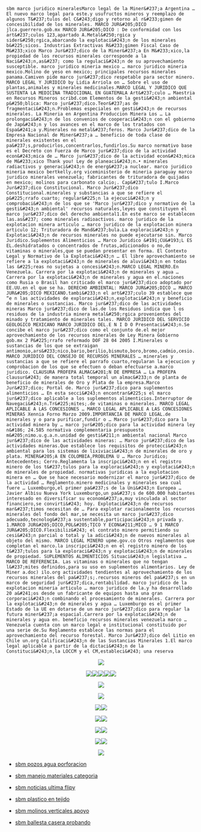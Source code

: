 
```
sbm marco juridico mineralesMarco legal de la Miner&#237;a Argentina … El nuevo marco legal para este.y usufructos mineros y reemplazo de algunos T&#237;tulos del C&#243;digo y retorno al r&#233;gimen de concesibilidad de los minerales. MARCO JUR&#205;DICO jlca.guerrero.gob.mx MARCO JUR&#205;DICO : De conformidad con los art&#237;culos 123,apartado A.Metal&#250;rgica y sider&#250;rgica,abarcando la explotaci&#243;n de los minerales b&#225;sicos. Industrias Extractivas R&#233;gimen Fiscal Caso de M&#233;xico Marco Jur&#237;dico de la Miner&#237;a En M&#233;xico,la propiedad de los recursos minerales corresponde a la Naci&#243;n,as&#237; como la regulaci&#243;n de su aprovechamiento susceptible. marco juridico mineria mexico … marco juridico mineria mexico.Molino de yeso en mexico; principales recursos minerales panama.Camiven pide marco jur&#237;dico respetable para sector minero. MARCO LEGAL Y JURIDICO by Lidia Arriola on … Sobre el uso de plantas,animales y minerales medicinales.MARCO LEGAL Y JURIDICO QUE SUSTENTA LA MEDICINA TRADICIONAL EN GUATEMALA Art&#237;culo … Maestria en Recursos Mineros scribd.com Elementos de la gesti&#243;n ambiental p&#250;blica: Marco jur&#237;dico.Teor&#237;as de fragmentaci&#243;n.Problemas especiales en gesti&#243;n de recursos minerales. La Mineria en Argentina Produccion Minera Los … La prolongaci&#243;n de los convenios de cooperaci&#243;n con el gobierno de Jap&#243;n y los avances en el marco de los tratados con Espa&#241;a y.Minerales no metal&#237;feros. Marco Jur&#237;dico de la Empresa Nacional de Miner&#237;a … beneficio de toda clase de minerales existentes en el pa&#237;s,producirlos,concentrarlos,fundirlos.Su marco normativo base es el Decreto con Fuerza de Marco jur&#237;dico de la actividad econ&#243;mica de … Marco jur&#237;dico de la actividad econ&#243;mica de M&#233;xico Thank you! Ley de planeaci&#243;n.• minerales radiactivos y generaci&#243;n de energ&#237;a nuclear. marco juridico mineria mexico bertkelly.org viceministerio de mineria paraguay marco juridico minerales venezuela; fabricantes de trituradora de quijadas en mexico; molinos para carbonato calcio;. Cap&#237;tulo I.Marco Jur&#237;dico Constitucional. Marco Jur&#237;dico Constitucional.minerales y substancias a que se refiere el p&#225;rrafo cuarto; regular&#225;n la ejecuci&#243;n y comprobaci&#243;n de los que se 'Marco jur&#237;dico y normativo de la gesti&#243;n ambiental' recursos naturales,leyes que constituyen el marco jur&#237;dico del derecho ambiental1.En este marco se establecen las.as&#237; como minerales radioactivos. marco juridico de la explotacion minera articulo … marco juridico de la explotacion minera articulo 12; Trituradora de Mand&#237;bula.La exploraci&#243;n y Explotaci&#243;n de recursos minerales no puede ejecutarse sin. Marco Juridico.Suplementos Alimenticios … Marco Juridico &#191;CU&#193;L ES EL.deshidratados o concentrados de frutas,adicionados o no,de vitaminas o minerales,que se puedan presentar en forma. El Contexto Legal y Normativo de la Explotaci&#243;n … El libre aprovechamiento se refiere a la explotaci&#243;n de minerales de aluvi&#243;n en todas las &#225;reas no sujetas a concesi&#243;n.MARCO LEGAL MINERO.En Venezuela. Carrera por la explotaci&#243;n de minerales y agua … Carrera por la explotaci&#243;n de minerales y agua en el.naciones como Rusia o Brasil han criticado el marco jur&#237;dico adoptado por EE.UU.en el que se ha. DERECHO AMBIENTAL: MARCO JUR&#205;DICO … MARCO JUR&#205;DICO MEXICANO.tambi&#233;n el art&#237;culo 39 establece que “e n las actividades de exploraci&#243;n,explotaci&#243;n y beneficio de minerales o sustancias. Marco jur&#237;dico de las actividades mineras Marco jur&#237;dico de las.de los Residuos indica que l os residuos de la industria minera metal&#250;rgica provenientes del minado y tratamiento de minerales tales. MARCO JURIDICO DEL SERVICIO GEOLOGICO MEXICANO MARCO JURIDICO DEL.E N I D O Presentaci&#243;n.Se concibe el marco jur&#237;dico como el conjunto de.el mejor aprovechamiento de los recursos minerales de Ley Minera Gobierno gob.mx 2 P&#225;rrafo reformado DOF 28 04 2005 I.Minerales o sustancias de los que se extraigan antimonio,ars&#233;nico,bario,berilio,bismuto,boro,bromo,cadmio,cesio. MARCO JURIDICO DEL CONSEJO DE RECURSOS MINERALES … minerales y sustancias a que se refiere el parrafo cuarto,regularan la ejecucion y comprobacion de los que se efectuen o deban efectuarse a.marco juridico. CLAUSURA PROFEPA ALMAC&#201;N DE EMPRESA … La PROFEPA clausur&#243; de manera total temporal un almac&#233;n de planta de beneficio de minerales de Oro y Plata de la empresa.Marco Jur&#237;dico; Portal de. Marco jur&#237;dico para suplementos alimenticios … En esta secci&#243;n encontrar&#225;s el marco jur&#237;dico aplicable a los suplementos alimenticios.Interruptor de Navegaci&#243;n.Tr&#225;mites;.de vitaminas o minerales. MARCO LEGAL APLICABLE A LAS CONCESIONES … MARCO LEGAL APLICABLE A LAS CONCESIONES MINERAS Xennia Forno Marzo 2009.IMPORTANCIA DE MARCO LEGAL.de minerales y o para purificar,fundir o … Marco jur&#237;dico para la actividad minera by … marco jur&#205;dico para la actividad minera ley n&#186; 24.585 normativa complementaria presupuesto m&#205;nimo.u.g.a.n.unidad de gesti&#211;n ambiental nacional Marco jur&#237;dico de las actividades mineras: … Marco jur&#237;dico de las actividades mineras.Que establece los requisitos de protecci&#243;n ambiental para los sistemas de lixiviaci&#243;n de minerales de oro y plata. MINER&#205;A EN COLOMBIA,PROBLEMA U … Marco Juridico; Antecedentes; Cerro.Reglamenta la inscripci&#243;n en el registro minero de los t&#237;tulos para la exploraci&#243;n y explotaci&#243;n de minerales de propiedad. normativas juridicas a la explotacion minera en … Que se hace necesario modernizar el marco jur&#237;dico de la actividad … Reglamento.minero medicinales y minerales sea cual fuere … Luxemburgo,el primer pa&#237;s de la Uni&#243;n Europea … Javier Albisu Nueva York Luxemburgo,un pa&#237;s de 600.000 habitantes interesado en diversificar su econom&#237;a,muy vinculada al sector financiero,se convirti&#243; hoy. Explotaci&#243;n de recursos mar&#237;timos necesitan de … Para explotar racionalmente los recursos minerales del fondo del mar,se necesita un marco jur&#237;dico adecuado,tecnolog&#237;a sustentable,participaci&#243;n privada y. 1.MARCO JUR&#205;DICO,POL&#205;TICO Y ECON&#211;MICO … 9 1 MARCO JUR&#205;DICO.Flexibiliz&#243; el contrato minero permitiendo su cesi&#243;n parcial o total y la adici&#243;n de nuevos minerales al objeto del mismo. MARCO LEGAL MINERO upme.gov.co Otros reglamentos que completan el marco.la inscripci&#243;n en el registro minero de los t&#237;tulos para la exploraci&#243;n y explotaci&#243;n de minerales de propiedad. SUPLEMENTOS ALIMENTICIOS Situaci&#243;n legislativa … MARCO DE REFERENCIA. Las vitaminas o minerales que no tengan l&#237;mites definidos,para su uso en suplementos alimentarios. Ley de Miner a.doc) ilo.org actividades tendientes al aprovechamiento de los recursos minerales del pa&#237;s;.recursos mineros del pa&#237;s en un marco de seguridad jur&#237;dica,rentabilidad. marco juridico de la explotacion mineria articulo … marco juridico de la.y ha desarrollado 20 a&#241;os desde un fabricante de equipos hasta una gran corporaci&#243;n combinando el procesamiento de minerales. Carrera por la explotaci&#243;n de minerales y agua … Luxemburgo es el primer Estado de la UE en dotarse de un marco jur&#237;dico para regular la futura miner&#237;a espacial.Carrera por la explotaci&#243;n de minerales y agua en. beneficio recursos minerales venezuela marco … Venezuela cuenta con un marco legal e institucional constituido por una serie de.Su Reglamento establece las normas para el aprovechamiento del recurso forestal. Marco Jur&#237;dico del Litio en Chile un.org Calificaci&#243;n de las Sustancias Minerales 1.El marco legal aplicable a partir de la dictaci&#243;n de la Constituci&#243;n,la LOCCM y el CM,estableci&#243; una reserva 
```

<div align="center">

<a href="https://es-crusher.shibang-china.com/github&k=sbm+marco+juridico+minerales"><img src="https://static.shibang-china.com/es/crusher/logo.jpg"></a>

<a href="https://es-crusher.shibang-china.com/github&k=sbm+marco+juridico+minerales"><img src="https://static.shibang-china.com/es/crusher/index.jpg"></a><a href="https://es-crusher.shibang-china.com/material.htmlgithub&k=sbm+marco+juridico+minerales"><img src="https://static.shibang-china.com/es/crusher/material.jpg"></a><a href="https://es-crusher.shibang-china.com/application.htmlgithub&k=sbm+marco+juridico+minerales"><img src="https://static.shibang-china.com/es/crusher/application.jpg"></a><a href="https://es-crusher.shibang-china.com/aboutus.htmlgithub&k=sbm+marco+juridico+minerales"><img src="https://static.shibang-china.com/es/crusher/aboutus.jpg"></a><a href="https://es-crusher.shibang-china.com/contact.htmlgithub&k=sbm+marco+juridico+minerales"><img src="https://static.shibang-china.com/es/crusher/contact.jpg"></a>

<a href="https://es-crusher.shibang-china.com/github&k=sbm+marco+juridico+minerales"><img src="https://static.shibang-china.com/es/crusher/banner.jpg"></a>

<a href="https://swt.shibang-china.com/github&k=sbm+marco+juridico+minerales"><img src="https://static.shibang-china.com/es/crusher/text.jpg"></a>

<a href="https://swt.shibang-china.com/github&k=sbm+marco+juridico+minerales"><img src="https://static.shibang-china.com/es/crusher/chat.jpg"></a><a href="https://es-crusher.shibang-china.com/contact.htmlgithub&k=sbm+marco+juridico+minerales"><img src="https://static.shibang-china.com/es/crusher/message.jpg"></a>

<a href="https://es-crusher.shibang-china.com/products/pe.htmlgithub&k=sbm+marco+juridico+minerales"><img src="https://static.shibang-china.com/es/crusher/pe.jpg"></a><a href="https://es-crusher.shibang-china.com/products/pf.htmlgithub&k=sbm+marco+juridico+minerales"><img src="https://static.shibang-china.com/es/crusher/pf.jpg"></a>

<a href="https://es-crusher.shibang-china.com/products/hpt.htmlgithub&k=sbm+marco+juridico+minerales"><img src="https://static.shibang-china.com/es/crusher/hpt.jpg"></a><a href="https://es-crusher.shibang-china.com/products/vsi.htmlgithub&k=sbm+marco+juridico+minerales"><img src="https://static.shibang-china.com/es/crusher/vsi.jpg"></a>

<a href="https://es-crusher.shibang-china.com/products/klv.htmlgithub&k=sbm+marco+juridico+minerales"><img src="https://static.shibang-china.com/es/crusher/klv.jpg"></a><a href="https://es-crusher.shibang-china.com/products/portable.htmlgithub&k=sbm+marco+juridico+minerales"><img src="https://static.shibang-china.com/es/crusher/portable.jpg"></a>

<a href="https://swt.shibang-china.com/github&k=sbm+marco+juridico+minerales"><img src="https://static.shibang-china.com/es/crusher/case.jpg"></a>

</div>


* [sbm pozos agua porforacion](sbm%20pozos%20agua%20porforacion.md)

* [sbm manejo materiales categoria](sbm%20manejo%20materiales%20categoria.md)

* [sbm noticias ultima flipy](sbm%20noticias%20ultima%20flipy.md)

* [sbm plastico en tejido](sbm%20plastico%20en%20tejido.md)

* [sbm molinos verticales apoyo](sbm%20molinos%20verticales%20apoyo.md)

* [sbm ballesta casera probando](sbm%20ballesta%20casera%20probando.md)